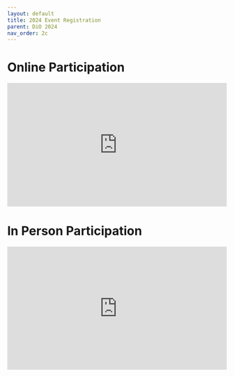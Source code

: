 ```yaml
---
layout: default
title: 2024 Event Registration
parent: DiO 2024
nav_order: 2c
---
```


# Online Participation

<div style="position: relative; padding-bottom: 56.25%; height: 0; overflow: hidden;">
    <iframe style="position: absolute; top:0; left: 0; width: 100%; height: 100%;" src="https://forms.office.com/e/hdTVJgMNYf?embed=true" frameborder="0" allowfullscreen webkitallowfullscreen mozallowfullscreen msallowfullscreen> </iframe>
</div>

# In Person Participation 

<div style="position: relative; padding-bottom: 56.25%; height: 0; overflow: hidden;">
    <iframe src="https://docs.google.com/forms/d/e/1FAIpQLSdCQdq7m0o6Rlti__OUWMxWXy6mTNP0OCTtaD8RJnGVwcAnUQ/viewform?embedded=true" style="position: absolute; top:0; left: 0; width: 100%; height: 100%;" frameborder="0" marginheight="0" marginwidth="0">Loading…</iframe>
</div>